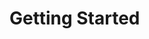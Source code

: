 [//]: <> (!!! ORDER OF ROWS IS REQUIRED !!!)
[//]: <> (menuLabel:'Getting Started')
[//]: <> (menuAnchor:'getting-started')
[//]: <> (previous:'root.md';next: 'bobflux.md')
[//]: <> (symlink:'../../../submodule/bobril-samples/articles/01_bobril-getting-started.md')
# Getting Started
